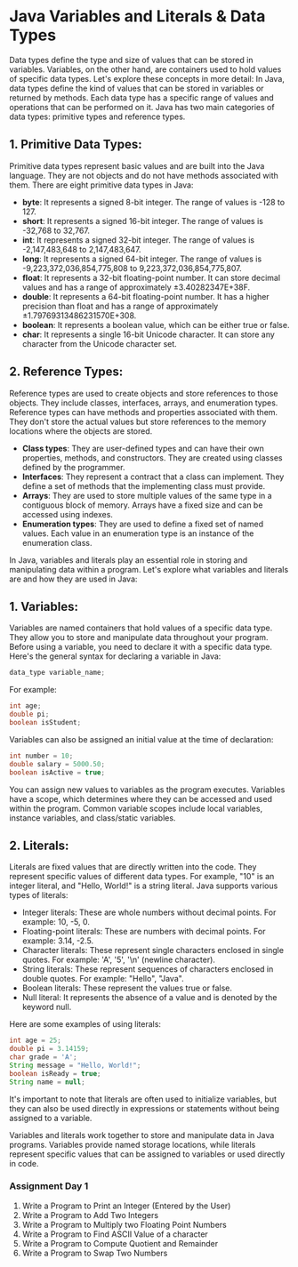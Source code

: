 
# Java Variables and Literals & Data Types

Data types define the type and size of values that can be stored in variables. Variables, on the other hand, are containers used to hold values of specific data types. Let's explore these concepts in more detail:
In Java, data types define the kind of values that can be stored in variables or returned by methods. Each data type has a specific range of values and operations that can be performed on it. Java has two main categories of data types: primitive types and reference types.

## 1. Primitive Data Types:
   Primitive data types represent basic values and are built into the Java language. They are not objects and do not have methods associated with them. There are eight primitive data types in Java:

   - **byte**: It represents a signed 8-bit integer. The range of values is -128 to 127.
   - **short**: It represents a signed 16-bit integer. The range of values is -32,768 to 32,767.
   - **int**: It represents a signed 32-bit integer. The range of values is -2,147,483,648 to 2,147,483,647.
   - **long**: It represents a signed 64-bit integer. The range of values is -9,223,372,036,854,775,808 to 9,223,372,036,854,775,807.
   - **float**: It represents a 32-bit floating-point number. It can store decimal values and has a range of approximately ±3.40282347E+38F.
   - **double**: It represents a 64-bit floating-point number. It has a higher precision than float and has a range of approximately ±1.79769313486231570E+308.
   - **boolean**: It represents a boolean value, which can be either true or false.
   - **char**: It represents a single 16-bit Unicode character. It can store any character from the Unicode character set.

## 2. Reference Types:
   Reference types are used to create objects and store references to those objects. They include classes, interfaces, arrays, and enumeration types. Reference types can have methods and properties associated with them. They don't store the actual values but store references to the memory locations where the objects are stored.

   - **Class types**: They are user-defined types and can have their own properties, methods, and constructors. They are created using classes defined by the programmer.
   - **Interfaces**: They represent a contract that a class can implement. They define a set of methods that the implementing class must provide.
   - **Arrays**: They are used to store multiple values of the same type in a contiguous block of memory. Arrays have a fixed size and can be accessed using indexes.
   - **Enumeration types**: They are used to define a fixed set of named values. Each value in an enumeration type is an instance of the enumeration class.

In Java, variables and literals play an essential role in storing and manipulating data within a program. Let's explore what variables and literals are and how they are used in Java:

## 1. Variables:
   Variables are named containers that hold values of a specific data type. They allow you to store and manipulate data throughout your program. Before using a variable, you need to declare it with a specific data type. Here's the general syntax for declaring a variable in Java:

   ```java
   data_type variable_name;
   ```

   For example:
   ```java
   int age;
   double pi;
   boolean isStudent;
   ```

   Variables can also be assigned an initial value at the time of declaration:
   ```java
   int number = 10;
   double salary = 5000.50;
   boolean isActive = true;
   ```

   You can assign new values to variables as the program executes. Variables have a scope, which determines where they can be accessed and used within the program. Common variable scopes include local variables, instance variables, and class/static variables.

## 2. Literals:
   Literals are fixed values that are directly written into the code. They represent specific values of different data types. For example, "10" is an integer literal, and "Hello, World!" is a string literal. Java supports various types of literals:

   - Integer literals: These are whole numbers without decimal points. For example: 10, -5, 0.
   - Floating-point literals: These are numbers with decimal points. For example: 3.14, -2.5.
   - Character literals: These represent single characters enclosed in single quotes. For example: 'A', '5', '\n' (newline character).
   - String literals: These represent sequences of characters enclosed in double quotes. For example: "Hello", "Java".
   - Boolean literals: These represent the values true or false.
   - Null literal: It represents the absence of a value and is denoted by the keyword null.

   Here are some examples of using literals:
   ```java
   int age = 25;
   double pi = 3.14159;
   char grade = 'A';
   String message = "Hello, World!";
   boolean isReady = true;
   String name = null;
   ```

   It's important to note that literals are often used to initialize variables, but they can also be used directly in expressions or statements without being assigned to a variable.

Variables and literals work together to store and manipulate data in Java programs. Variables provide named storage locations, while literals represent specific values that can be assigned to variables or used directly in code.


### Assignment Day 1 
1. Write a  Program to Print an Integer (Entered by the User)
2. Write a  Program to Add Two Integers
3. Write a  Program to Multiply two Floating Point Numbers
4. Write a  Program to Find ASCII Value of a character
5. Write a  Program to Compute Quotient and Remainder
6. Write a  Program to Swap Two Numbers
